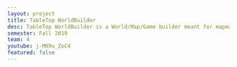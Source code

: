 ```yaml
---
layout: project
title: TableTop WorldBuilder
desc: TableTop WorldBuilder is a World/Map/Game builder meant for mapmakers and players alike. It is what I could only describe as Minecraft meets Mario Maker.
semester: Fall 2019
team: 4
youtube: j-MK9u_ZoC4
featured: false
---
```

